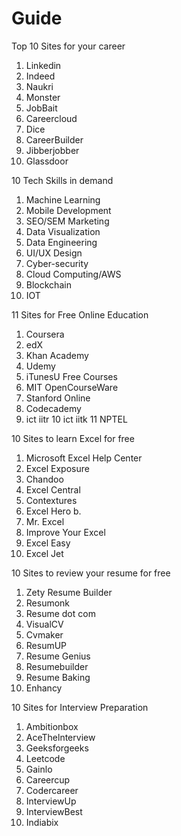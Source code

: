 # Guide

Top 10 Sites for your career
1. Linkedin
2. Indeed
3. Naukri
4. Monster
5. JobBait
6. Careercloud
7. Dice
8. CareerBuilder
9. Jibberjobber
10. Glassdoor

10 Tech Skills in demand

1. Machine Learning
2. Mobile Development
3. SEO/SEM Marketing
4. Data Visualization
5. Data Engineering
6. UI/UX Design
7. Cyber-security
8. Cloud Computing/AWS
9. Blockchain
10. IOT

11 Sites for Free Online Education

1. Coursera
2. edX
3. Khan Academy
4. Udemy
5. iTunesU Free Courses
6. MIT OpenCourseWare
7. Stanford Online
8. Codecademy
9. ict iitr
10 ict iitk
11 NPTEL

10 Sites to learn Excel for free

1. Microsoft Excel Help Center
2. Excel Exposure
3. Chandoo
4. Excel Central
5. Contextures
6. Excel Hero b.
7. Mr. Excel
8. Improve Your Excel
9. Excel Easy
10. Excel Jet

10 Sites to review your resume for free

1. Zety Resume Builder
2. Resumonk
3. Resume dot com
4. VisualCV
5. Cvmaker
6. ResumUP
7. Resume Genius
8. Resumebuilder
9. Resume Baking
10. Enhancy

10 Sites for Interview Preparation

1. Ambitionbox
2. AceThelnterview
3. Geeksforgeeks
4. Leetcode
5. Gainlo
6. Careercup
7. Codercareer
8. InterviewUp
9. InterviewBest
10. Indiabix

